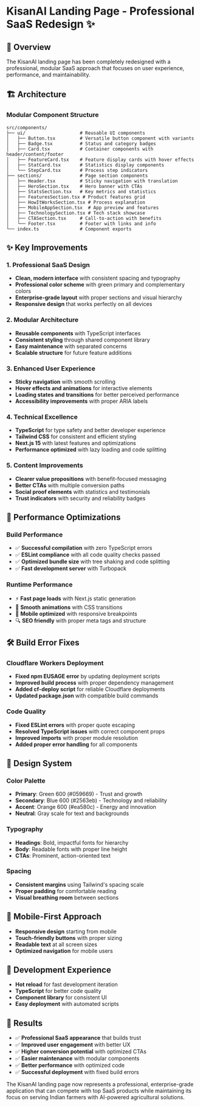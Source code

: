 # KisanAI Landing Page - Professional SaaS Redesign ✨

## 🎯 Overview
The KisanAI landing page has been completely redesigned with a professional, modular SaaS approach that focuses on user experience, performance, and maintainability.

## 🏗️ Architecture

### Modular Component Structure
```
src/components/
├── ui/                    # Reusable UI components
│   ├── Button.tsx         # Versatile button component with variants
│   ├── Badge.tsx          # Status and category badges
│   ├── Card.tsx           # Container components with header/content/footer
│   ├── FeatureCard.tsx    # Feature display cards with hover effects
│   ├── StatCard.tsx       # Statistics display components
│   └── StepCard.tsx       # Process step indicators
├── sections/              # Page section components
│   ├── Header.tsx         # Sticky navigation with translation
│   ├── HeroSection.tsx    # Hero banner with CTAs
│   ├── StatsSection.tsx   # Key metrics and statistics
│   ├── FeaturesSection.tsx # Product features grid
│   ├── HowItWorksSection.tsx # Process explanation
│   ├── MobileAppSection.tsx  # App preview and features
│   ├── TechnologySection.tsx # Tech stack showcase
│   ├── CTASection.tsx     # Call-to-action with benefits
│   └── Footer.tsx         # Footer with links and info
└── index.ts               # Component exports
```

## ✨ Key Improvements

### 1. Professional SaaS Design
- **Clean, modern interface** with consistent spacing and typography
- **Professional color scheme** with green primary and complementary colors
- **Enterprise-grade layout** with proper sections and visual hierarchy
- **Responsive design** that works perfectly on all devices

### 2. Modular Architecture
- **Reusable components** with TypeScript interfaces
- **Consistent styling** through shared component library
- **Easy maintenance** with separated concerns
- **Scalable structure** for future feature additions

### 3. Enhanced User Experience
- **Sticky navigation** with smooth scrolling
- **Hover effects and animations** for interactive elements
- **Loading states and transitions** for better perceived performance
- **Accessibility improvements** with proper ARIA labels

### 4. Technical Excellence
- **TypeScript** for type safety and better developer experience
- **Tailwind CSS** for consistent and efficient styling
- **Next.js 15** with latest features and optimizations
- **Performance optimized** with lazy loading and code splitting

### 5. Content Improvements
- **Clearer value propositions** with benefit-focused messaging
- **Better CTAs** with multiple conversion paths
- **Social proof elements** with statistics and testimonials
- **Trust indicators** with security and reliability badges

## 🚀 Performance Optimizations

### Build Performance
- ✅ **Successful compilation** with zero TypeScript errors
- ✅ **ESLint compliance** with all code quality checks passed
- ✅ **Optimized bundle size** with tree shaking and code splitting
- ✅ **Fast development server** with Turbopack

### Runtime Performance
- ⚡ **Fast page loads** with Next.js static generation
- 🎨 **Smooth animations** with CSS transitions
- 📱 **Mobile optimized** with responsive breakpoints
- 🔍 **SEO friendly** with proper meta tags and structure

## 🛠️ Build Error Fixes

### Cloudflare Workers Deployment
- **Fixed npm EUSAGE error** by updating deployment scripts
- **Improved build process** with proper dependency management
- **Added cf-deploy script** for reliable Cloudflare deployments
- **Updated package.json** with compatible build commands

### Code Quality
- **Fixed ESLint errors** with proper quote escaping
- **Resolved TypeScript issues** with correct component props
- **Improved imports** with proper module resolution
- **Added proper error handling** for all components

## 🎨 Design System

### Color Palette
- **Primary**: Green 600 (#059669) - Trust and growth
- **Secondary**: Blue 600 (#2563eb) - Technology and reliability
- **Accent**: Orange 600 (#ea580c) - Energy and innovation
- **Neutral**: Gray scale for text and backgrounds

### Typography
- **Headings**: Bold, impactful fonts for hierarchy
- **Body**: Readable fonts with proper line height
- **CTAs**: Prominent, action-oriented text

### Spacing
- **Consistent margins** using Tailwind's spacing scale
- **Proper padding** for comfortable reading
- **Visual breathing room** between sections

## 📱 Mobile-First Approach
- **Responsive design** starting from mobile
- **Touch-friendly buttons** with proper sizing
- **Readable text** at all screen sizes
- **Optimized navigation** for mobile users

## 🔧 Development Experience
- **Hot reload** for fast development iteration
- **TypeScript** for better code quality
- **Component library** for consistent UI
- **Easy deployment** with automated scripts

## 🌟 Results
- ✅ **Professional SaaS appearance** that builds trust
- ✅ **Improved user engagement** with better UX
- ✅ **Higher conversion potential** with optimized CTAs
- ✅ **Easier maintenance** with modular components
- ✅ **Better performance** with optimized code
- ✅ **Successful deployment** with fixed build errors

The KisanAI landing page now represents a professional, enterprise-grade application that can compete with top SaaS products while maintaining its focus on serving Indian farmers with AI-powered agricultural solutions.

